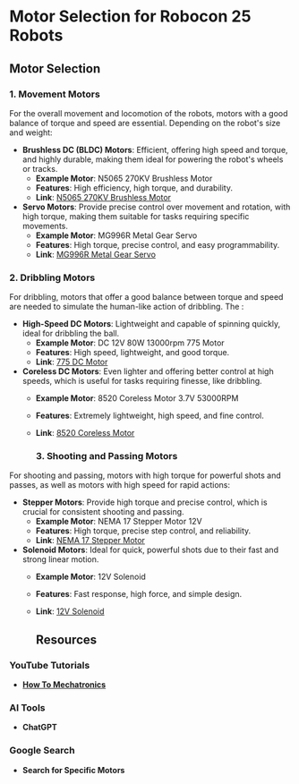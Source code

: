 # Motor Selection for Robocon 25 Robots
## Motor Selection
### 1. Movement Motors
For the overall movement and locomotion of the robots, motors with a good balance of torque and speed are essential. Depending on the robot's size and weight:
- **Brushless DC (BLDC) Motors**: Efficient, offering high speed and torque, and highly durable, making them ideal for powering the robot's wheels or tracks.
  - **Example Motor**: N5065 270KV Brushless Motor
  - **Features**: High efficiency, high torque, and durability.
  - **Link**: [N5065 270KV Brushless Motor](https://ar.aliexpress.com/item/1005004933871764.html?spm=a2g0o.productlist.main.1.47887a57XpijOt&algo_pvid=ea59dc21-0000-4582-b17a-4a360540e72e&algo_exp_id=ea59dc21-0000-4582-b17a-4a360540e72e-0&pdp_npi=4%40dis%21EGP%212171.19%212171.19%21%21%2144.88%2144.88%21%40213bce9317259649204323241ec526%2112000031069811403%21sea%21EG%210%21ABX&curPageLogUid=BMlWtm5urKoH&utparam-url=scene%3Asearch%7Cquery_from%3A)
- **Servo Motors**: Provide precise control over movement and rotation, with high torque, making them suitable for tasks requiring specific movements.
  - **Example Motor**: MG996R Metal Gear Servo
  - **Features**: High torque, precise control, and easy programmability.
  - **Link**: [MG996R Metal Gear Servo](https://ar.aliexpress.com/item/1005006319283065.html?spm=a2g0o.productlist.main.3.721761a8aCSexo&algo_pvid=cfabcf25-9475-4d70-9be9-87e1194d7516&algo_exp_id=cfabcf25-9475-4d70-9be9-87e1194d7516-1&pdp_npi=4%40dis%21EGP%21202.12%21101.16%21%21%2129.61%2114.82%21%40213bce9317259650076836592ec526%2112000036745594425%21sea%21EG%210%21ABX&curPageLogUid=0hMOYDblwupE&utparam-url=scene%3Asearch%7Cquery_from%3A)

### 2. Dribbling Motors
For dribbling, motors that offer a good balance between torque and speed are needed to simulate the human-like action of dribbling. The :
- **High-Speed DC Motors**: Lightweight and capable of spinning quickly, ideal for dribbling the ball.
  - **Example Motor**: DC 12V 80W 13000rpm 775 Motor
  - **Features**: High speed, lightweight, and good torque.
  - **Link**: [775 DC Motor](https://www.amazon.eg/-/en/12V-80W-13000rpm-775-Motor/dp/B09H1C9LXG/ref=sr_1_1?adgrpid=141425027749&dib=eyJ2IjoiMSJ9.ZC0lkqciDHK_-zRAGGukzitAeBSIwAWOay1gGgQcHaFTQ9S1KDDYe3jv5F0O0XQxjskmiFM2eNz8u-MTg_GFpMr3uboOJBKlagOOcBY2q4Z9oSlfPpi3ln0RXPo3mp1lXZ8PkNGQXi9M2XeowzCVDMaD2PYtPmcgQI3wA2gFm_P9YIM_emp-qNo2Bf4lFcixQ3DIEj-PUpU1gXD2QrUk1-BqVyWAM2olcvk7wcMeoUgxCSTy3PqnDlHSxYvU8zHmMljPMR2p4gAIf1e9BUmpNfo_6pBx7Dn5Sn0bFItqXR8.dsnC78VSwIdlBdUR6jrzYgyif2WgVC0PsDLcukhXZ-0&dib_tag=se&hvadid=669814237115&hvdev=c&hvlocphy=1005386&hvnetw=g&hvqmt=b&hvrand=18142905137400850825&hvtargid=kwd-453828863917&hydadcr=19970_2322868&keywords=rs775+12v+dc+motor&qid=1725965093&sr=8-1)
- **Coreless DC Motors**: Even lighter and offering better control at high speeds, which is useful for tasks requiring finesse, like dribbling.
  - **Example Motor**: 8520 Coreless Motor 3.7V 53000RPM
  - **Features**: Extremely lightweight, high speed, and fine control.
  - **Link**: [8520 Coreless Motor](https://www.amazon.com/DaFuRui-8520-8-5x20mm-Coreless-53000Rpm/dp/B09XBBNNVR)

    ### 3. Shooting and Passing Motors
For shooting and passing, motors with high torque for powerful shots and passes, as well as motors with high speed for rapid actions:
- **Stepper Motors**: Provide high torque and precise control, which is crucial for consistent shooting and passing.
  - **Example Motor**: NEMA 17 Stepper Motor  12V
  - **Features**: High torque, precise step control, and reliability.
  - **Link**: [NEMA 17 Stepper Motor](https://www.amazon.com/STEPPERONLINE-17HS13-0404S1-Stepper-Printer-10-50/dp/B00PNEQ9T4/ref=sr_1_3?crid=SAU6DTMXFUED&dib=eyJ2IjoiMSJ9.60ehtMygb5Xd_uruR57HdZhu5uPKXWsH9TdmYtueQdm4y4XHihRq-m70q79TufqbhYTjWr5xZ7W2-cJLNsM0PDuZ4iTPh04LD_h36LdDlFjG9_ki8VsQUNfwrNCmct_0koX3dWCQ0ptDn1xl-TV8MiDdBdT8xalz_d2u3J05caV3owia-1x_wJYXpZ-Bepdklu1tVhaEM1EM83nm70ePc37vIBpiRsVG4z6dPzGQx8E.5bVPgXlVzhoOKYQSc2i8thHPMm-cPfFam7012L1QWGc&dib_tag=se&keywords=NEMA+17+Stepper+Motor+1.8%C2%B0+12V&qid=1725965360&sprefix=nema+17+stepper+motor+1.8+12v%2Caps%2C178&sr=8-3)
- **Solenoid Motors**: Ideal for quick, powerful shots due to their fast and strong linear motion.
  - **Example Motor**: 12V Solenoid 
  - **Features**: Fast response, high force, and simple design.
  - **Link**: [12V Solenoid ](https://www.amazon.eg/-/en/Assembly-Solenoid-Electric-Door-Lock/dp/B091D9VFC3/ref=sr_1_1?adgrpid=142065999990&dib=eyJ2IjoiMSJ9.8aFgDDcu92KQJGwUcobChwpJCQe0NDysx9RhdC9cQNQpwXvXXetkQGq-7I3AZEM-a4aGUPBpTWo0pkL4vs9iAOaXmBWzXwr43ayNPQ3KRLFM2k1c_zERw0Ab1GQsneyJ8gaeJoedZLC-dYIZWN226gCfBZjUjRm82fxdaEWDGX1Wv8_ljAPbdCTC-RxXxb7ffPs8ulgB11gL7mp44aPWoDbzJfpCGDLGhUt2KfDbQym6592HMNHR48nqdg9GtKWUy0W2UrL_xQphIzTS4XPz81e1aaHoAeMC7DD4jScULJU.D5bnbbwGdqudQdn4Nf_xiYUm-Ln1dvbXYWf24SB7UHE&dib_tag=se&hvadid=669814237388&hvdev=c&hvlocphy=1005386&hvnetw=g&hvqmt=b&hvrand=5016993594805990946&hvtargid=kwd-15145914346&hydadcr=19967_2322891&keywords=solenoid+12v+dc&qid=1725965461&sr=8-1)

    ## Resources
### YouTube Tutorials
- **[How To Mechatronics](https://www.youtube.com/c/HowToMechatronics)**
### AI Tools
- **ChatGPT**
### Google Search 
- **Search for Specific Motors**
